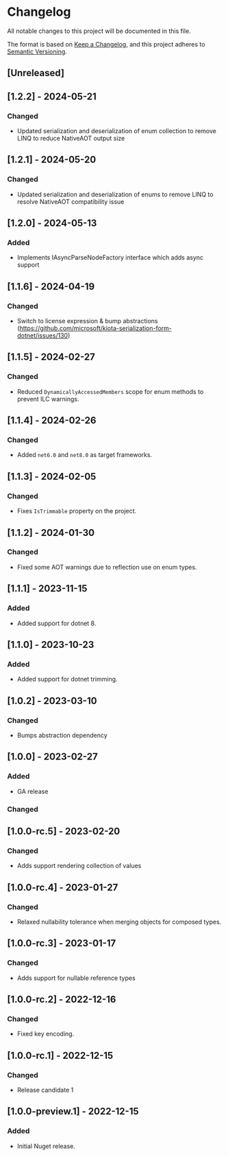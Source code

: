# Changelog

All notable changes to this project will be documented in this file.

The format is based on [Keep a Changelog](https://keepachangelog.com/en/1.0.0/),
and this project adheres to [Semantic Versioning](https://semver.org/spec/v2.0.0.html).

## [Unreleased]

## [1.2.2] - 2024-05-21

### Changed

- Updated serialization and deserialization of enum collection to remove LINQ to reduce NativeAOT output size

## [1.2.1] - 2024-05-20

### Changed

- Updated serialization and deserialization of enums to remove LINQ to resolve NativeAOT compatibility issue

## [1.2.0] - 2024-05-13

### Added

- Implements IAsyncParseNodeFactory interface which adds async support

## [1.1.6] - 2024-04-19

### Changed

- Switch to license expression & bump abstractions (https://github.com/microsoft/kiota-serialization-form-dotnet/issues/130)

## [1.1.5] - 2024-02-27

### Changed

- Reduced `DynamicallyAccessedMembers` scope for enum methods to prevent ILC warnings.

## [1.1.4] - 2024-02-26

### Changed

- Added `net6.0` and `net8.0` as target frameworks.

## [1.1.3] - 2024-02-05

### Changed

- Fixes `IsTrimmable` property on the project.

## [1.1.2] - 2024-01-30

### Changed

- Fixed some AOT warnings due to reflection use on enum types.

## [1.1.1] - 2023-11-15

### Added

- Added support for dotnet 8.

## [1.1.0] - 2023-10-23

### Added

- Added support for dotnet trimming.

## [1.0.2] - 2023-03-10

### Changed

- Bumps abstraction dependency

## [1.0.0] - 2023-02-27

### Added

- GA release

### Changed

## [1.0.0-rc.5] - 2023-02-20

### Changed

- Adds support rendering collection of values

## [1.0.0-rc.4] - 2023-01-27

### Changed

- Relaxed nullability tolerance when merging objects for composed types.

## [1.0.0-rc.3] - 2023-01-17

### Changed

- Adds support for nullable reference types

## [1.0.0-rc.2] - 2022-12-16

### Changed

- Fixed key encoding.

## [1.0.0-rc.1] - 2022-12-15

### Changed

- Release candidate 1

## [1.0.0-preview.1] - 2022-12-15

### Added

- Initial Nuget release.
